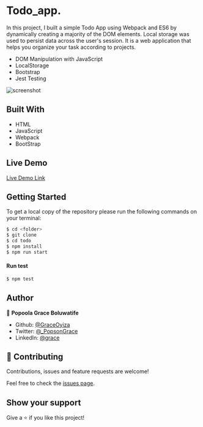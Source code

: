 # Todo_app.

In this project, I built a simple Todo App using Webpack and ES6 by dynamically creating a majority of the DOM elements. Local storage was used to persist data across the user's session. It is a web application that helps you organize your task according to projects.

- DOM Manipulation with JavaScript
- LocalStorage
- Bootstrap
- Jest Testing

![screenshot]()

## Built With

- HTML
- JavaScript
- Webpack
- BootStrap

## Live Demo

[Live Demo Link]()

## Getting Started

To get a local copy of the repository please run the following commands on your terminal:

```bash
$ cd <folder>
$ git clone
$ cd todo
$ npm install
$ npm run start
```

#### Run test

```bash
$ npm test
```

## Author

👤 **Popoola Grace Boluwatife**

- Github: [@GraceOyiza](https://github.com/GraceOyiza)
- Twitter: [@\_PopsonGrace](https://twitter.com/_PopsonGrace)
- LinkedIn: [@grace](https://www.linkedin.com/in/grace-popoola)

## 🤝 Contributing

Contributions, issues and feature requests are welcome!

Feel free to check the [issues page](https://github.com/GraceOyiza/Todo_app/issues).

## Show your support

Give a ⭐️ if you like this project!
